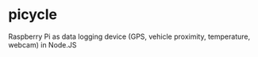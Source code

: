 picycle
=============

Raspberry Pi as data logging device (GPS, vehicle proximity, temperature, webcam) in Node.JS
